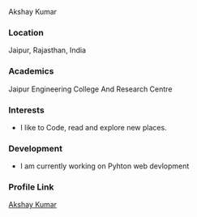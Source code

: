  Akshay Kumar

### Location

Jaipur, Rajasthan, India

### Academics
Jaipur Engineering College And Research Centre

### Interests

- I like to Code, read and explore new places.

### Development

- I am currently working on Pyhton web devlopment

### Profile Link

[Akshay Kumar](https://github.com/GHakshay/)
